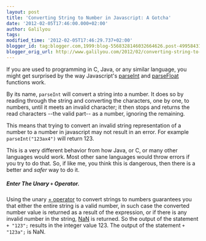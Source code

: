 ```yaml
---
layout: post
title: 'Converting String to Number in Javascript: A Gotcha'
date: '2012-02-05T17:46:00.000+02:00'
author: Galilyou
tags:
modified_time: '2012-02-05T17:46:29.737+02:00'
blogger_id: tag:blogger.com,1999:blog-5568328146032664626.post-4995843151474088323
blogger_orig_url: http://www.galilyou.com/2012/02/converting-string-to-number-in.html
---
```


If you are used to programming in C, Java, or any similar language, you might get surprised by the way Javascript's  [parseInt](https://developer.mozilla.org/en/JavaScript/Reference/Global_Objects/parseInt) and [parseFloat](https://developer.mozilla.org/en/JavaScript/Reference/Global_Objects/parseFloat) functions work. 


By its name, ```parseInt``` will convert a string into a number. It does so by reading through the string and converting the characters, one by one, to numbers,  until it meets an invalid character; it then stops and returns the read characters --the valid part-- as a number, ignoring the remaining.


This means that trying to convert an invalid string representation of a number to a number in javascript may not result in an error. For example ```parseInt("123ax4")``` will return 123. 

This is a very different behavior from how Java, or C, or many other languages would work. Most other sane languages would throw errors if you try to do that. So, if like me, you think this is dangerous, then there is a better and *safer* way to do it. 

##### Enter The Unary ```+``` Operator.

Using the unary [+ operator](https://developer.mozilla.org/en/JavaScript/Reference/Operators/Arithmetic_Operators#.2B_(Unary_Plus))  to convert strings to numbers guarantees you that either the entire string is a valid number, in such case the converted number value is returned as a result of the expression, or if there is any invalid number in the string, [NaN](https://developer.mozilla.org/en/JavaScript/Reference/Global_Objects/NaN) is returned. So the output of the statement ```+ "123";``` results in the integer value 123. The output of the statement ```+ "123a";``` is NaN.